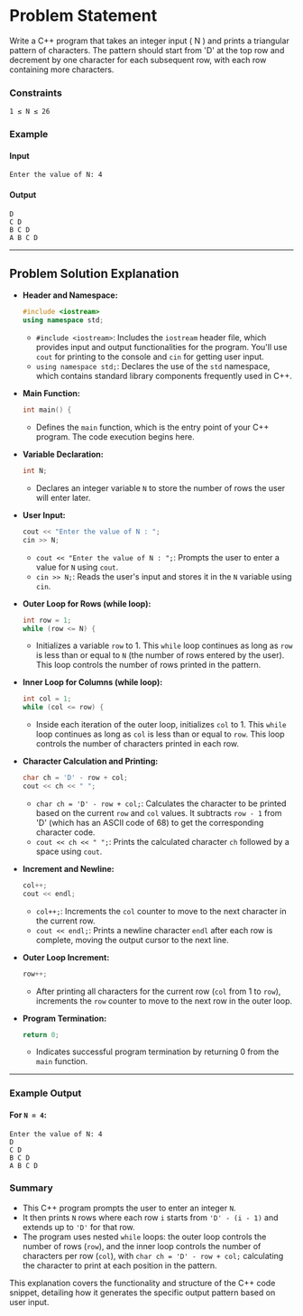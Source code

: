 # Problem Statement

Write a C++ program that takes an integer input \( N \) and prints a triangular pattern of characters. The pattern should start from 'D' at the top row and decrement by one character for each subsequent row, with each row containing more characters.

### Constraints

`1 ≤ N ≤ 26`

### Example

#### Input
```
Enter the value of N: 4
```

#### Output
```
D 
C D 
B C D 
A B C D
```

---

## Problem Solution Explanation

- **Header and Namespace:**

  ```cpp
  #include <iostream>
  using namespace std;
  ```

  - `#include <iostream>`: Includes the `iostream` header file, which provides input and output functionalities for the program. You'll use `cout` for printing to the console and `cin` for getting user input.
  - `using namespace std;`: Declares the use of the `std` namespace, which contains standard library components frequently used in C++.

- **Main Function:**

  ```cpp
  int main() {
  ```

  - Defines the `main` function, which is the entry point of your C++ program. The code execution begins here.

- **Variable Declaration:**

  ```cpp
  int N;
  ```

  - Declares an integer variable `N` to store the number of rows the user will enter later.

- **User Input:**

  ```cpp
  cout << "Enter the value of N : ";
  cin >> N;
  ```

  - `cout << "Enter the value of N : ";`: Prompts the user to enter a value for `N` using `cout`.
  - `cin >> N;`: Reads the user's input and stores it in the `N` variable using `cin`.

- **Outer Loop for Rows (while loop):**

  ```cpp
  int row = 1;
  while (row <= N) {
  ```

  - Initializes a variable `row` to 1. This `while` loop continues as long as `row` is less than or equal to `N` (the number of rows entered by the user). This loop controls the number of rows printed in the pattern.

- **Inner Loop for Columns (while loop):**

  ```cpp
  int col = 1;
  while (col <= row) {
  ```

  - Inside each iteration of the outer loop, initializes `col` to 1. This `while` loop continues as long as `col` is less than or equal to `row`. This loop controls the number of characters printed in each row.

- **Character Calculation and Printing:**

  ```cpp
  char ch = 'D' - row + col;
  cout << ch << " ";
  ```

  - `char ch = 'D' - row + col;`: Calculates the character to be printed based on the current `row` and `col` values. It subtracts `row - 1` from 'D' (which has an ASCII code of 68) to get the corresponding character code.
  - `cout << ch << " ";`: Prints the calculated character `ch` followed by a space using `cout`.

- **Increment and Newline:**

  ```cpp
  col++;
  cout << endl;
  ```

  - `col++;`: Increments the `col` counter to move to the next character in the current row.
  - `cout << endl;`: Prints a newline character `endl` after each row is complete, moving the output cursor to the next line.

- **Outer Loop Increment:**

  ```cpp
  row++;
  ```

  - After printing all characters for the current row (`col` from 1 to `row`), increments the `row` counter to move to the next row in the outer loop.

- **Program Termination:**

  ```cpp
  return 0;
  ```

  - Indicates successful program termination by returning 0 from the `main` function.

---

### Example Output

#### For `N = 4`:

```
Enter the value of N: 4
D 
C D 
B C D 
A B C D
```

### Summary

- This C++ program prompts the user to enter an integer `N`.
- It then prints `N` rows where each row `i` starts from `'D' - (i - 1)` and extends up to `'D'` for that row.
- The program uses nested `while` loops: the outer loop controls the number of rows (`row`), and the inner loop controls the number of characters per row (`col`), with `char ch = 'D' - row + col;` calculating the character to print at each position in the pattern.

This explanation covers the functionality and structure of the C++ code snippet, detailing how it generates the specific output pattern based on user input.
